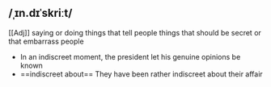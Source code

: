 ## /ˌɪn.dɪˈskriːt/  
[[Adj]]
saying or doing things that tell people things that should be secret or that embarrass people

- In an indiscreet moment, the president let his genuine opinions be known
- ==indiscreet about== They have been rather indiscreet about their affair